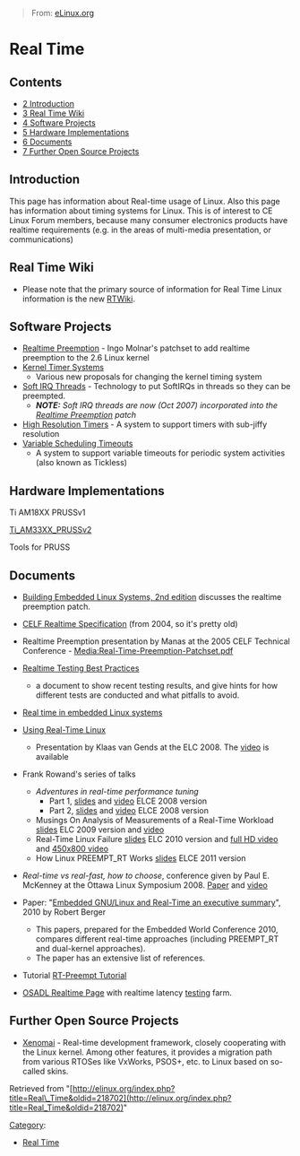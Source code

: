 > From: [eLinux.org](http://eLinux.org/Real_Time "http://eLinux.org/Real_Time")


# Real Time







## Contents

-   [2 Introduction](#introduction)
-   [3 Real Time Wiki](#real-time-wiki)
-   [4 Software Projects](#software-projects)
-   [5 Hardware Implementations](#hardware-implementations)
-   [6 Documents](#documents)
-   [7 Further Open Source Projects](#further-open-source-projects)


## Introduction

This page has information about Real-time usage of Linux. Also this page
has information about timing systems for Linux. This is of interest to
CE Linux Forum members, because many consumer electronics products have
realtime requirements (e.g. in the areas of multi-media presentation, or
communications)

## Real Time Wiki

-   Please note that the primary source of information for Real Time
    Linux information is the new [RTWiki](http://rt.wiki.kernel.org/).

## Software Projects

-   [Realtime Preemption](http://eLinux.org/Realtime_Preemption "Realtime Preemption") -
    Ingo Molnar's patchset to add realtime preemption to the 2.6 Linux
    kernel
-   [Kernel Timer Systems](http://eLinux.org/Kernel_Timer_Systems "Kernel Timer Systems")
    - Various new proposals for changing the kernel timing system
-   [Soft IRQ Threads](http://eLinux.org/Soft_IRQ_Threads "Soft IRQ Threads") -
    Technology to put SoftIRQs in threads so they can be preempted.
    -   ***NOTE:** Soft IRQ threads are now (Oct 2007) incorporated into
        the [Realtime
        Preemption](http://eLinux.org/Realtime_Preemption "Realtime Preemption") patch*
-   [High Resolution
    Timers](http://eLinux.org/High_Resolution_Timers "High Resolution Timers") - A system
    to support timers with sub-jiffy resolution
-   [Variable Scheduling
    Timeouts](http://eLinux.org/Variable_Scheduling_Timeouts "Variable Scheduling Timeouts")
    - A system to support variable timeouts for periodic system
    activities (also known as Tickless)

## Hardware Implementations

Ti AM18XX PRUSSv1

[Ti\_AM33XX\_PRUSSv2](http://eLinux.org/Ti_AM33XX_PRUSSv2 "Ti AM33XX PRUSSv2")

Tools for PRUSS



## Documents

-   [Building Embedded Linux Systems, 2nd
    edition](http://www.amazon.com/Building-Embedded-Linux-Systems-Yaghmour/dp/0596529686)
    discusses the realtime preemption patch.
-   [CELF Realtime
    Specification](http://tree.celinuxforum.org/CelfPubWiki/RTSpecDraft_5fR2)
    (from 2004, so it's pretty old)
-   Realtime Preemption presentation by Manas at the 2005 CELF Technical
    Conference -
    [Media:Real-Time-Preemption-Patchset.pdf](http://eLinux.org/images/4/4e/Real-Time-Preemption-Patchset.pdf "Real-Time-Preemption-Patchset.pdf")
-   [Realtime Testing Best
    Practices](http://eLinux.org/Realtime_Testing_Best_Practices "Realtime Testing Best Practices")
    - a document to show recent testing results, and give hints for how
    different tests are conducted and what pitfalls to avoid.
-   [Real time in embedded Linux
    systems](http://free-electrons.com/articles/realtime/)
-   [Using Real-Time
    Linux](http://www.celinux.org/elc08_presentations/Using_Real-Time_Linux.KlaasVanGend.ELC2008.pdf)
    - Presentation by Klaas van Gends at the ELC 2008. The
    [video](http://free-electrons.com/pub/video/2008/elc/elc2008-klaas-van-gend-using-real-time-linux.ogg)
    is available
-   Frank Rowand's series of talks
    -   *Adventures in real-time performance tuning*
        -   Part 1,
            [slides](http://tree.celinuxforum.org/CelfPubWiki/ELCEurope2008Presentations?action=AttachFile&do=get&target=adventures_in_real_time_performance_tuning_part_1-no_hidden.pdf)
            and
            [video](http://free-electrons.com/pub/video/2008/elce/elce2008-rowand-adventures-real-time-part1.ogv)
            ELCE 2008 version
        -   Part 2,
            [slides](http://tree.celinuxforum.org/CelfPubWiki/ELCEurope2008Presentations?action=AttachFile&do=get&target=adventures_in_real_time_performance_tuning_part_2-no_hidden.pdf)
            and
            [video](http://free-electrons.com/pub/video/2008/elce/elce2008-rowand-adventures-real-time-part2.ogv)
            ELCE 2008 version
    -   Musings On Analysis of Measurements of a Real-Time Workload
        [slides](http://tree.celinuxforum.org/CelfPubWiki/ELC2009Presentations?action=AttachFile&do=get&target=musings_on_analysis_of_measurements_of_a_real-time_workload.pdf)
        ELC 2009 version and
        [video](http://free-electrons.com/pub/video/2009/elce/elce2009-rowand-measurement-diagnostic-tools.ogv)
    -   Real-Time Linux Failure
        [slides](http://eLinux.org/images/b/be/Real_time_linux_failure.pdf "Real time linux failure.pdf")
        ELC 2010 version and [full HD
        video](http://free-electrons.com/pub/video/2011/elc/elc-2011-rowand-real-time-issues-i-cache-locks.webm)
        and [450x800
        video](http://free-electrons.com/pub/video/2011/elc/elc-2011-rowand-real-time-issues-i-cache-locks-x450p.webm)
    -   How Linux PREEMPT\_RT Works
        [slides](http://eLinux.org/images/5/51/Elce11_rowand.pdf "Elce11 rowand.pdf")
        ELCE 2011 version
-   *Real-time vs real-fast, how to choose*, conference given by Paul E.
    McKenney at the Ottawa Linux Symposium 2008.
    [Paper](http://ols.fedoraproject.org/OLS/Reprints-2008/mckenney-reprint.pdf)
    and
    [video](http://free-electrons.com/pub/video/2008/ols/ols2008-paul-mckenney-real-time-vs-real-fast.ogg)

-   Paper: "[Embedded GNU/Linux and Real-Time an executive
    summary](http://www.reliableembeddedsystems.com/pdfs/2010_03_04_rt_linux.pdf)",
    2010 by Robert Berger
    -   This papers, prepared for the Embedded World Conference 2010,
        compares different real-time approaches (including PREEMPT\_RT
        and dual-kernel approaches).
    -   The paper has an extensive list of references.
-   Tutorial [RT-Preempt
    Tutorial](http://eLinux.org/RT-Preempt_Tutorial "RT-Preempt Tutorial")
-   [OSADL Realtime
    Page](https://www.osadl.org/Realtime-Linux.projects-realtime-linux.0.html)
    with realtime latency
    [testing](https://www.osadl.org/Continuous-latency-monitoring.qa-farm-monitoring.0.html)
    farm.

## Further Open Source Projects

-   [Xenomai](http://www.xenomai.org) - Real-time development framework,
    closely cooperating with the Linux kernel. Among other features, it
    provides a migration path from various RTOSes like VxWorks, PSOS+,
    etc. to Linux based on so-called skins.

Retrieved from
"[http://elinux.org/index.php?title=Real\_Time&oldid=218702](http://elinux.org/index.php?title=Real_Time&oldid=218702)"

[Category](http://eLinux.org/Special:Categories "Special:Categories"):

-   [Real Time](http://eLinux.org/Category:Real_Time "Category:Real Time")

